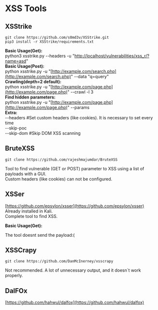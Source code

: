 # XSS Tools

## XSStrike

```text
git clone https://github.com/s0md3v/XSStrike.git
pip3 install -r XSStrike/requirements.txt
```

**Basic Usage\(Get\):**  
python3 xsstrike.py --headers -u "[http://localhost/vulnerabilities/xss\_r/?name=asd](http://localhost/vulnerabilities/xss_r/?name=asd)"  
**Basic Usage\(Post\):**  
python xsstrike.py -u "[http://example.com/search.php](http://example.com/search.php)" --data "q=query"  
**Crawling\(depth=2 default\):**  
python xsstrike.py -u "[http://example.com/page.php](http://example.com/page.php)" --crawl -l 3  
**Find hidden parameters:**  
python xsstrike.py -u "[http://example.com/page.php](http://example.com/page.php)" --params  
**Extra:**  
--headers \#Set custom headers \(like cookies\). It is necessary to set every time  
--skip-poc  
--skip-dom \#Skip DOM XSS scanning

## BruteXSS

```text
git clone https://github.com/rajeshmajumdar/BruteXSS
```

Tool to find vulnerable \(GET or POST\) parameter to XSS using a list of payloads with a GUI.  
Custom headers \(like cookies\) can not be configured.

## XSSer

[https://github.com/epsylon/xsser](https://github.com/epsylon/xsser)  
Already installed in Kali.  
Complete tool to find XSS.

**Basic Usage\(Get\):**

The tool doesnt send the payload:\(

## XSSCrapy

```text
git clone https://github.com/DanMcInerney/xsscrapy
```

Not recommended. A lot of unnecessary output, and it doesn\`t work properly.

## DalFOx

[https://github.com/hahwul/dalfox](https://github.com/hahwul/dalfox)

